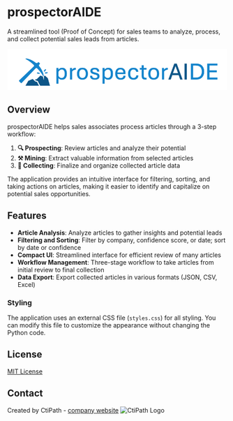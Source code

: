 # prospectorAIDE

A streamlined tool (Proof of Concept) for sales teams to analyze, process, and collect potential sales leads from articles.

![prospectorAIDE Logo](assets/prospectorAIDE-logo.png)

## Overview

prospectorAIDE helps sales associates process articles through a 3-step workflow:

1. **🔍 Prospecting**: Review articles and analyze their potential
2. **⚒️ Mining**: Extract valuable information from selected articles
3. **💎 Collecting**: Finalize and organize collected article data

The application provides an intuitive interface for filtering, sorting, and taking actions on articles, making it easier to identify and capitalize on potential sales opportunities.

## Features

- **Article Analysis**: Analyze articles to gather insights and potential leads
- **Filtering and Sorting**: Filter by company, confidence score, or date; sort by date or confidence
- **Compact UI**: Streamlined interface for efficient review of many articles
- **Workflow Management**: Three-stage workflow to take articles from initial review to final collection
- **Data Export**: Export collected articles in various formats (JSON, CSV, Excel)

### Styling

The application uses an external CSS file (`styles.css`) for all styling. You can modify this file to customize the appearance without changing the Python code.

## License

[MIT License](LICENSE)

## Contact

Created by CtiPath - [company website](https://ctipath.com)
![CtiPath Logo](CtiPath-logo.png)